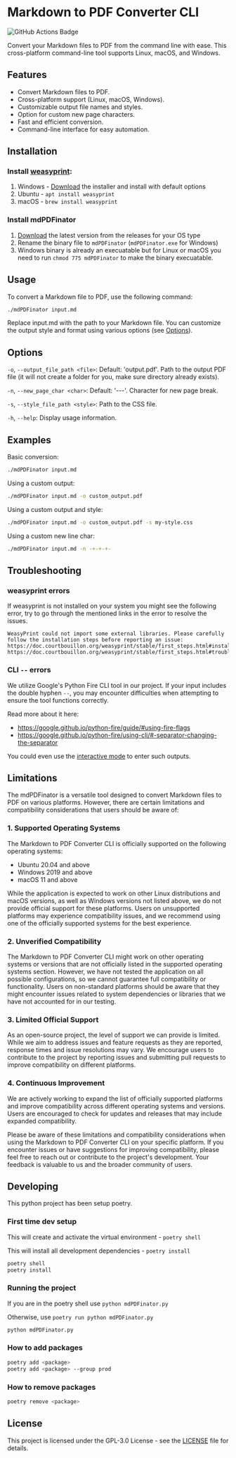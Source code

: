 # Markdown to PDF Converter CLI

![GitHub Actions Badge](https://github.com/yjpictures/mdPDFinator/actions/workflows/release-binaries.yml/badge.svg?branch=stable)

Convert your Markdown files to PDF from the command line with ease. This cross-platform command-line tool supports Linux, macOS, and Windows.



## Features

- Convert Markdown files to PDF.
- Cross-platform support (Linux, macOS, Windows).
- Customizable output file names and styles.
- Option for custom new page characters.
- Fast and efficient conversion.
- Command-line interface for easy automation.



## Installation

### Install [weasyprint](https://doc.courtbouillon.org/weasyprint/stable/first_steps.html#installation):
1. Windows - [Download](https://github.com/tschoonj/GTK-for-Windows-Runtime-Environment-Installer/releases/latest) the installer and install with default options
1. Ubuntu - `apt install weasyprint`
1. macOS - `brew install weasyprint`



### Install mdPDFinator

1. [Download](https://github.com/yjpictures/mdPDFinator/releases/latest) the latest version from the releases for your OS type
1. Rename the binary file to `mdPDFinator` (`mdPDFinator.exe` for Windows)
1. Windows binary is already an execuatable but for Linux or macOS you need to run `chmod 775 mdPDFinator` to make the binary execuatable.



## Usage

To convert a Markdown file to PDF, use the following command:

```bash
./mdPDFinator input.md
```

Replace input.md with the path to your Markdown file. You can customize the output style and format using various options (see [Options](#options)).



## Options

`-o`, `--output_file_path <file>`: Default: 'output.pdf'. Path to the output PDF file (it will not create a folder for you, make sure directory already exists).

`-n`, `--new_page_char <char>`: Default: '---'. Character for new page break.

`-s`, `--style_file_path <style>`: Path to the CSS file.

`-h`, `--help`: Display usage information.



## Examples

Basic conversion:

```bash
./mdPDFinator input.md
```

Using a custom output:
```bash
./mdPDFinator input.md -o custom_output.pdf
```

Using a custom output and style:
```bash
./mdPDFinator input.md -o custom_output.pdf -s my-style.css
```

Using a custom new line char:
```bash
./mdPDFinator input.md -n -+-+-+-
```



## Troubleshooting

### weasyprint errors

If weasyprint is not installed on your system you might see the following error, try to go through the mentioned links in the error to resolve the issues.

```
WeasyPrint could not import some external libraries. Please carefully follow the installation steps before reporting an issue:
https://doc.courtbouillon.org/weasyprint/stable/first_steps.html#installation
https://doc.courtbouillon.org/weasyprint/stable/first_steps.html#troubleshooting 
```

### CLI `--` errors

We utilize Google's Python Fire CLI tool in our project. If your input includes the double hyphen `--`, you may encounter difficulties when attempting to ensure the tool functions correctly.

Read more about it here:
- https://google.github.io/python-fire/guide/#using-fire-flags
- https://google.github.io/python-fire/using-cli/#-separator-changing-the-separator

You could even use the [interactive mode](https://google.github.io/python-fire/using-cli/#-interactive-interactive-mode) to enter such outputs.



## Limitations

The mdPDFinator is a versatile tool designed to convert Markdown files to PDF on various platforms. However, there are certain limitations and compatibility considerations that users should be aware of:

### 1. Supported Operating Systems

The Markdown to PDF Converter CLI is officially supported on the following operating systems:
- Ubuntu 20.04 and above
- Windows 2019 and above
- macOS 11 and above

While the application is expected to work on other Linux distributions and macOS versions, as well as Windows versions not listed above, we do not provide official support for these platforms. Users on unsupported platforms may experience compatibility issues, and we recommend using one of the officially supported systems for the best experience.

### 2. Unverified Compatibility

The Markdown to PDF Converter CLI might work on other operating systems or versions that are not officially listed in the supported operating systems section. However, we have not tested the application on all possible configurations, so we cannot guarantee full compatibility or functionality. Users on non-standard platforms should be aware that they might encounter issues related to system dependencies or libraries that we have not accounted for in our testing.

### 3. Limited Official Support

As an open-source project, the level of support we can provide is limited. While we aim to address issues and feature requests as they are reported, response times and issue resolutions may vary. We encourage users to contribute to the project by reporting issues and submitting pull requests to improve compatibility on different platforms.

### 4. Continuous Improvement

We are actively working to expand the list of officially supported platforms and improve compatibility across different operating systems and versions. Users are encouraged to check for updates and releases that may include expanded compatibility.

Please be aware of these limitations and compatibility considerations when using the Markdown to PDF Converter CLI on your specific platform. If you encounter issues or have suggestions for improving compatibility, please feel free to reach out or contribute to the project's development. Your feedback is valuable to us and the broader community of users.



## Developing

This python project has been setup poetry.

### First time dev setup

This will create and activate the virtual environment - `poetry shell`

This will install all development dependencies - `poetry install`

```bash
poetry shell
poetry install
```

### Running the project

If you are in the poetry shell use `python mdPDFinator.py`

Otherwise, use `poetry run python mdPDFinator.py`

```bash
python mdPDFinator.py
```

### How to add packages

```bash
poetry add <package>
poetry add <package> --group prod
```

### How to remove packages

```bash
poetry remove <package>
```



## License

This project is licensed under the GPL-3.0 License - see the [LICENSE](https://github.com/yjpictures/mdPDFinator/blob/beta/LICENSE) file for details.
